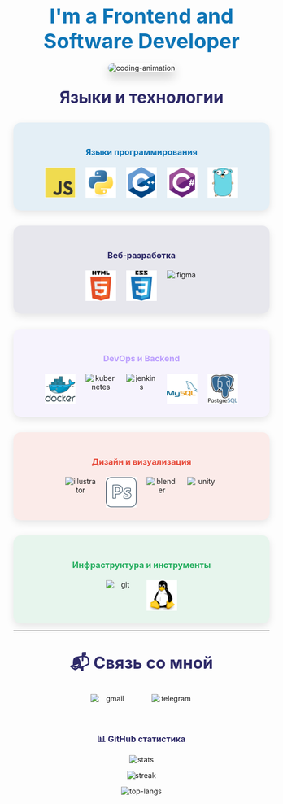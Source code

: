 <h1 align="center" style="color: #0e75b6; animation: fadeIn 2s ease-in-out; font-size: 2.5rem; margin-bottom: 20px;">
  I'm a Frontend and Software Developer
</h1>

<p align="center" style="margin-bottom: 30px;">
  <img src="https://media4.giphy.com/media/v1.Y2lkPTc5MGI3NjExejFoYjJ6aXoxNHIzMmt3aDAxZm45ZHFpZHluNnZsdjZkYzlnZWw3bSZlcD12MV9pbnRlcm5hbF9naWZfYnlfaWQmY3Q9Zw/L1R1tvI9svkIWwpVYr/giphy.gif" alt="coding-animation" width="750" height="350" style="border-radius: 15px; box-shadow: 0 10px 20px rgba(0,0,0,0.2);" />
</p>


<h2 align="center" style="color: #2e2a68; font-size: 2rem; margin: 30px 0;">Языки и технологии</h2>

<div align="center" style="display: grid; grid-template-columns: repeat(auto-fit, minmax(300px, 1fr)); gap: 30px; margin: 0 auto; max-width: 1200px;">

  <!-- Раздел 1: Языки программирования -->
  <div style="background: rgba(14, 117, 182, 0.1); padding: 25px; border-radius: 15px; box-shadow: 0 5px 15px rgba(0,0,0,0.1);">
    <h3 align="center" style="color: #0e75b6; margin-bottom: 20px;">Языки программирования</h3>
    <div style="display: flex; flex-wrap: wrap; justify-content: center; gap: 20px;">
      <img src="https://raw.githubusercontent.com/devicons/devicon/master/icons/javascript/javascript-original.svg" alt="javascript" width="60" style="transition: transform 0.3s;" onmouseover="this.style.transform='scale(1.2)'" onmouseout="this.style.transform='scale(1)'" />
      <img src="https://raw.githubusercontent.com/devicons/devicon/master/icons/python/python-original.svg" alt="python" width="60" style="transition: transform 0.3s;" onmouseover="this.style.transform='scale(1.2)'" onmouseout="this.style.transform='scale(1)'" />
      <img src="https://raw.githubusercontent.com/devicons/devicon/master/icons/cplusplus/cplusplus-original.svg" alt="cplusplus" width="60" style="transition: transform 0.3s;" onmouseover="this.style.transform='scale(1.2)'" onmouseout="this.style.transform='scale(1)'" />
      <img src="https://raw.githubusercontent.com/devicons/devicon/master/icons/csharp/csharp-original.svg" alt="csharp" width="60" style="transition: transform 0.3s;" onmouseover="this.style.transform='scale(1.2)'" onmouseout="this.style.transform='scale(1)'" />
      <img src="https://raw.githubusercontent.com/devicons/devicon/master/icons/go/go-original.svg" alt="go" width="60" style="transition: transform 0.3s;" onmouseover="this.style.transform='scale(1.2)'" onmouseout="this.style.transform='scale(1)'" />
    </div>
  </div>

  <!-- Раздел 2: Веб-разработка -->
  <div style="background: rgba(46, 42, 104, 0.1); padding: 25px; border-radius: 15px; box-shadow: 0 5px 15px rgba(0,0,0,0.1);">
    <h3 align="center" style="color: #2e2a68; margin-bottom: 20px;">Веб-разработка</h3>
    <div style="display: flex; flex-wrap: wrap; justify-content: center; gap: 20px;">
      <img src="https://raw.githubusercontent.com/devicons/devicon/master/icons/html5/html5-original-wordmark.svg" alt="html5" width="60" style="transition: transform 0.3s;" onmouseover="this.style.transform='scale(1.2)'" onmouseout="this.style.transform='scale(1)'" />
      <img src="https://raw.githubusercontent.com/devicons/devicon/master/icons/css3/css3-original-wordmark.svg" alt="css3" width="60" style="transition: transform 0.3s;" onmouseover="this.style.transform='scale(1.2)'" onmouseout="this.style.transform='scale(1)'" />
      <img src="https://www.vectorlogo.zone/logos/figma/figma-icon.svg" alt="figma" width="60" style="transition: transform 0.3s;" onmouseover="this.style.transform='scale(1.2)'" onmouseout="this.style.transform='scale(1)'" />
    </div>
  </div>

  <!-- Раздел 3: DevOps & Backend -->
  <div style="background: rgba(188, 159, 254, 0.1); padding: 25px; border-radius: 15px; box-shadow: 0 5px 15px rgba(0,0,0,0.1);">
    <h3 align="center" style="color: #BC9FFE; margin-bottom: 20px;">DevOps и Backend</h3>
    <div style="display: flex; flex-wrap: wrap; justify-content: center; gap: 20px;">
      <img src="https://raw.githubusercontent.com/devicons/devicon/master/icons/docker/docker-original-wordmark.svg" alt="docker" width="60" style="transition: transform 0.3s;" onmouseover="this.style.transform='scale(1.2)'" onmouseout="this.style.transform='scale(1)'" />
      <img src="https://www.vectorlogo.zone/logos/kubernetes/kubernetes-icon.svg" alt="kubernetes" width="60" style="transition: transform 0.3s;" onmouseover="this.style.transform='scale(1.2)'" onmouseout="this.style.transform='scale(1)'" />
      <img src="https://www.vectorlogo.zone/logos/jenkins/jenkins-icon.svg" alt="jenkins" width="60" style="transition: transform 0.3s;" onmouseover="this.style.transform='scale(1.2)'" onmouseout="this.style.transform='scale(1)'" />
      <img src="https://raw.githubusercontent.com/devicons/devicon/master/icons/mysql/mysql-original-wordmark.svg" alt="mysql" width="60" style="transition: transform 0.3s;" onmouseover="this.style.transform='scale(1.2)'" onmouseout="this.style.transform='scale(1)'" />
      <img src="https://raw.githubusercontent.com/devicons/devicon/master/icons/postgresql/postgresql-original-wordmark.svg" alt="postgresql" width="60" style="transition: transform 0.3s;" onmouseover="this.style.transform='scale(1.2)'" onmouseout="this.style.transform='scale(1)'" />
    </div>
  </div>

  <!-- Раздел 4: Дизайн и креатив -->
  <div style="background: rgba(231, 76, 60, 0.1); padding: 25px; border-radius: 15px; box-shadow: 0 5px 15px rgba(0,0,0,0.1);">
    <h3 align="center" style="color: #E74C3C; margin-bottom: 20px;">Дизайн и визуализация</h3>
    <div style="display: flex; flex-wrap: wrap; justify-content: center; gap: 20px;">
      <img src="https://www.vectorlogo.zone/logos/adobe_illustrator/adobe_illustrator-icon.svg" alt="illustrator" width="60" style="transition: transform 0.3s;" onmouseover="this.style.transform='scale(1.2)'" onmouseout="this.style.transform='scale(1)'" />
      <img src="https://raw.githubusercontent.com/devicons/devicon/master/icons/photoshop/photoshop-line.svg" alt="photoshop" width="60" style="transition: transform 0.3s;" onmouseover="this.style.transform='scale(1.2)'" onmouseout="this.style.transform='scale(1)'" />
      <img src="https://download.blender.org/branding/community/blender_community_badge_white.svg" alt="blender" width="60" style="transition: transform 0.3s;" onmouseover="this.style.transform='scale(1.2)'" onmouseout="this.style.transform='scale(1)'" />
      <img src="https://www.vectorlogo.zone/logos/unity3d/unity3d-icon.svg" alt="unity" width="60" style="transition: transform 0.3s;" onmouseover="this.style.transform='scale(1.2)'" onmouseout="this.style.transform='scale(1)'" />
    </div>
  </div>

  <!-- Раздел 5: ОС и управление проектом -->
  <div style="background: rgba(39, 174, 96, 0.1); padding: 25px; border-radius: 15px; box-shadow: 0 5px 15px rgba(0,0,0,0.1);">
    <h3 align="center" style="color: #27AE60; margin-bottom: 20px;">Инфраструктура и инструменты</h3>
    <div style="display: flex; flex-wrap: wrap; justify-content: center; gap: 20px;">
      <img src="https://www.vectorlogo.zone/logos/git-scm/git-scm-icon.svg" alt="git" width="60" style="transition: transform 0.3s;" onmouseover="this.style.transform='scale(1.2)'" onmouseout="this.style.transform='scale(1)'" />
      <img src="https://raw.githubusercontent.com/devicons/devicon/master/icons/linux/linux-original.svg" alt="linux" width="60" style="transition: transform 0.3s;" onmouseover="this.style.transform='scale(1.2)'" onmouseout="this.style.transform='scale(1)'" />
    </div>
  </div>
</div>

---

<h2 align="center" style="color: #2e2a68; font-size: 2rem; margin: 40px 0 30px;">📬 Связь со мной</h2>

<div align="center" style="display: flex; justify-content: center; gap: 40px; margin-bottom: 50px;">
  <a href="mailto:videmyy@gmail.com" target="_blank" rel="noreferrer" style="text-decoration: none;">
    <div style="display: flex; flex-direction: column; align-items: center; transition: transform 0.3s;" onmouseover="this.style.transform='scale(1.1)'" onmouseout="this.style.transform='scale(1)'">
      <img src="https://www.vectorlogo.zone/logos/gmail/gmail-icon.svg" alt="gmail" width="80" style="margin-bottom: 10px;" />
    </div>
  </a>
  <a href="https://t.me/allisondemy" target="_blank" rel="noreferrer" style="text-decoration: none;">
    <div style="display: flex; flex-direction: column; align-items: center; transition: transform 0.3s;" onmouseover="this.style.transform='scale(1.1)'" onmouseout="this.style.transform='scale(1)'">
      <img src="https://www.vectorlogo.zone/logos/telegram/telegram-icon.svg" alt="telegram" width="80" style="margin-bottom: 10px;" />
    </div>
  </a>
</div>


<h3 align="center" style="color: #2e2a68;">📊 GitHub статистика</h3>

<p align="center">
  <img src="https://github-readme-stats.vercel.app/api?username=vdemyy&show_icons=true&theme=radical&bg_color=1a1b27&title_color=BC9FFE&text_color=BC9FFE&icon_color=0e75b6" alt="stats" />
</p>

<p align="center">
  <img src="https://github-readme-streak-stats.herokuapp.com?user=vdemyy&theme=radical&background=1a1b27&border=BC9FFE&stroke=BC9FFE&ring=0e75b6&fire=BC9FFE&currStreakNum=BC9FFE&sideNums=BC9FFE&currStreakLabel=BC9FFE&sideLabels=BC9FFE&dates=BC9FFE" alt="streak" />
</p>

<p align="center">
  <img src="https://github-readme-stats.vercel.app/api/top-langs/?username=vdemyy&layout=donut&theme=radical&bg_color=1a1b27&title_color=BC9FFE&text_color=BC9FFE&icon_color=0e75b6" alt="top-langs" />
</p>
